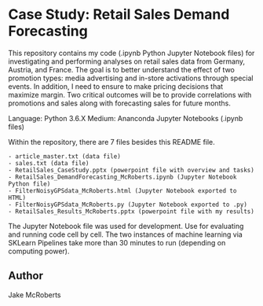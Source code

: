 Case Study: Retail Sales Demand Forecasting
==============

This repository contains my code (.ipynb Python Jupyter Notebook files) for
investigating and performing analyses on retail sales data from Germany,
Austria, and France. The goal is to better understand the effect of two
promotion types: media advertising and in-store activations through special
events. In addition, I need to ensure to make pricing decisions that maximize
margin. Two critical outcomes will be to provide correlations with promotions
and sales along with forecasting sales for future months.

Language: Python 3.6.X
Medium: Ananconda Jupyter Notebooks (.ipynb files)

Within the repository, there are 7 files besides this README file.

    - article_master.txt (data file)
    - sales.txt (data file)
    - RetailSales_CaseStudy.pptx (powerpoint file with overview and tasks)
    - RetailSales_DemandForecasting_McRoberts.ipynb (Jupyter Notebook Python file)
    - FilterNoisyGPSdata_McRoberts.html (Jupyter Notebook exported to HTML)
    - FilterNoisyGPSdata_McRoberts.py (Jupyter Notebook exported to .py)
    - RetailSales_Results_McRoberts.pptx (powerpoint file with my results)

The Jupyter Notebook file was used for development. Use for evaluating
and running code cell by cell. The two instances of machine learning via
SKLearn Pipelines take more than 30 minutes to run (depending on computing
power).

## Author

Jake McRoberts